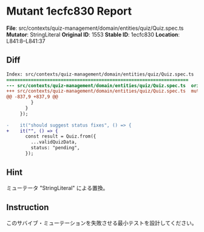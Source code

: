 # Mutant 1ecfc830 Report

**File**: src/contexts/quiz-management/domain/entities/quiz/Quiz.spec.ts
**Mutator**: StringLiteral
**Original ID**: 1553
**Stable ID**: 1ecfc830
**Location**: L841:8–L841:37

## Diff

```diff
Index: src/contexts/quiz-management/domain/entities/quiz/Quiz.spec.ts
===================================================================
--- src/contexts/quiz-management/domain/entities/quiz/Quiz.spec.ts	original
+++ src/contexts/quiz-management/domain/entities/quiz/Quiz.spec.ts	mutated #1553
@@ -837,9 +837,9 @@
         }
       }
     });
 
-    it("should suggest status fixes", () => {
+    it("", () => {
       const result = Quiz.from({
         ...validQuizData,
         status: "pending",
       });
```

## Hint

ミューテータ "StringLiteral" による置換。

## Instruction

このサバイブ・ミューテーションを失敗させる最小テストを設計してください。

